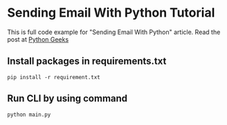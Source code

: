 # Sending Email With Python Tutorial
This is full code example for "Sending Email With Python" article. Read the post at [Python Geeks](https://pythongeeks.net/python-tutorials/sending-email-with-python/)

## Install packages in requirements.txt
```
pip install -r requirement.txt
```

## Run CLI by using command
```
python main.py
```

